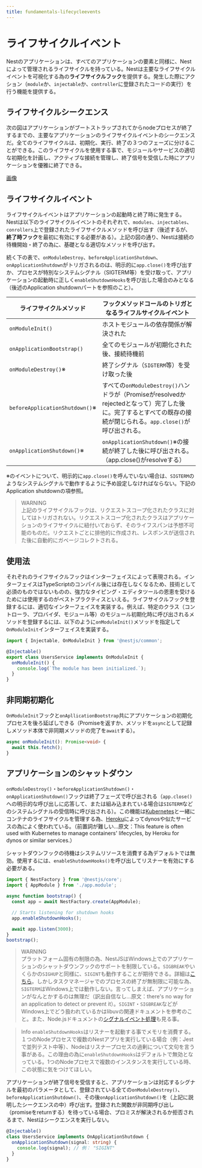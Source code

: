 ```yaml
---
title: fundamentals-lifecycleevents
---
```


# ライフサイクルイベント

Nestのアプリケーションは、すべてのアプリケーションの要素と同様に、Nestによって管理されるライフサイクルを持っている。Nestは主要なライフサイクルイベントを可視化する為の**ライフサイクルフック**を提供する。発生した際にアクション（`module`か、`injectable`か、`controller`に登録されたコードの実行）を行う機能を提供する。

## ライフサイクルシークエンス
次の図はアプリケーションがブートストラップされてからnodeプロセスが終了するまでの、主要なアプリケーションのライフサイクルイベントのシークエンスだ。全てのライフサイクルは、初期化、実行、終了の３つのフェーズに分けることができる。このライフサイクルを使用する事で、モジュールやサービスの適切な初期化を計画し、アクティブな接続を管理し、終了信号を受信した時にアプリケーションを優雅に終了できる。

[画像](https://docs.nestjs.com/assets/lifecycle-events.png)

## ライフサイクルイベント
ライフサイクルイベントはアプリケーションの起動時と終了時に発生する。Nestは以下のライフサイクルイベントのそれぞれで、`modules`、`injectables`、`conrollers`上で登録されたライフサイクルメソッドを呼び出す（後述するが、**終了時フック**を最初に有効にする必要がある）。上記の図の通り、Nestは接続の待機開始・終了の為に、基礎となる適切なメソッドを呼び出す。

続く下の表で、`onModuleDestroy`、`beforeApplicationShutdown`、`onApplicationShutdown`がトリガされるのは、明示的に`app.close()`を呼び出すか、プロセスが特別なシステムシグナル（SIGTERM等）を受け取って、アプリケーションの起動時に正しく`enableShutdownHooks`を呼び出した場合のみとなる（後述のApplication shutdownパートを参照のこと）。

|ライフサイクルメソッド|フックメソッドコールのトリガとなるライフルサイクルイベント|
| ---- | ---- |
|`onModuleInit()`|ホストモジュールの依存関係が解決された|
|`onApplicationBootstrap()`|全てのモジュールが初期化された後、接続待機前|
|`onModuleDestroy()`※|終了シグナル（`SIGTERM`等）を受け取った後|
|`beforeApplicationShutdown()`※|すべての`onModuleDestroy()`ハンドラが（Promiseがresolvedかrejectedとなって）完了した後に。完了するとすべての既存の接続が閉じられる。`app.close()`が呼び出される。|
|`onApplicationShutdown()`※|`onApplicationShutdown()`※の接続が終了した後に呼び出される。（app.close()がresolveする）

※のイベントについて、明示的に`app.close()`を呼んでいない場合は、`SIGTERM`のようなシステムシグナルで動作するように予め設定しなければならない。下記のApplication shutdownの項参照。

>WARNING  
>上記のライフサイクルフックは、リクエストスコープ化されたクラスに対してはトリガされない。リクエストスコープ化されたクラスはアプリケーションのライフサイクルに紐付いておらず、そのライフスパンは予想不可能のものだ。リクエストごとに排他的に作成され、レスポンスが送信された後に自動的にガベージコレクトされる。

## 使用法
それぞれのライフサイクルフックはインターフェイスによって表現される。インターフェイスはTypeScriptのコンパイル後には存在しなくなるため、技術として必須のものではないものの、強力なタイピング・エディタツールの恩恵を受けるためには使用するのがベストプラクティスといえる。ライフサイクルフックを登録するには、適切なインターフェイスを実装する。例えば、特定のクラス（コントローラ、プロバイダ、モジュール等）のモジュール初期化時に呼び出されるメソッドを登録するには、以下のように`onModuleInit()`メソッドを指定して`OnModuleInit`インターフェイスを実装する。

```ts
import { Injectable, OnModuleInit } from '@nestjs/common';

@Injectable()
export class UsersService implements OnModuleInit {
  onModuleInit() {
    console.log(`The module has been initialized.`);
  }
}
```

## 非同期初期化

`OnModuleInit`フックと`onApllicationBootstrap`共にアプリケーションの初期化プロセスを後ろ延ばしできる（Promiseを返すか、メソッドを`async`として記録しメソッド本体で非同期メソッドの完了を`await`する）。

```ts
async onModuleInit(): Promise<void> {
  await this.fetch();
}
```

## アプリケーションのシャットダウン
`onModuleDestroy()`・` beforeApplicationShutdown() `・`onApplicationShutdown()`フックは終了フェーズで呼び出される（`app.close()`への明示的な呼び出しに応答して、または組み込まれている場合は`SIGTERM`などのシステムシグナルの受信時に呼び出される）。この機能は[Kubernetes](https://kubernetes.io/)と一緒にコンテナのライフサイクルを管理する為、[Heroku](https://jp.heroku.com/home)によってdynosや似たサービスの為によく使われている。（前置詞が難しい…原文：This feature is often used with Kubernetes to manage containers' lifecycles, by Heroku for dynos or similar services.）

シャットダウンフックの待機はシステムリソースを消費する為デフォルトでは無効。使用するには、`enableShutdownHooks()`を呼び出してリスナーを有効にする必要がある。

```ts
import { NestFactory } from '@nestjs/core';
import { AppModule } from './app.module';

async function bootstrap() {
  const app = await NestFactory.create(AppModule);

  // Starts listening for shutdown hooks
  app.enableShutdownHooks();

  await app.listen(3000);
}
bootstrap();
```

>WARNING  
>プラットフォーム固有の制限の為、NestJSはWindows上でのアプリケーションのシャットダウンフックのサポートを制限している。`SIGBREAK`やいくらかの`SIGHUP`と同様に、`SIGINT`も動作することが期待できる。詳細は[こちら](https://nodejs.org/api/process.html#process_signal_events)。しかしタスクマネージャでのプロセスの終了が無制限に可能な為、`SIGTERM`はWindows上では動作しない。言ってしまえば、アプリケーションがなんとかするのは無理だ（訳出自信なし…原文：there's no way for an application to detect or prevent it）。`SIGINT`・`SIGBREAK`などがWindows上でどう扱われているかはlibuvの関連ドキュメントを参考のこと。また、Node.jsドキュメントの[シグナルイベント処理](https://nodejs.org/api/process.html#process_signal_events)も見る事。

>Info
>`enableShutdownHooks`はリスナーを起動する事でメモリを消費する。１つのNodeプロセスで複数のNestアプリを実行している場合（例：Jestで並列テスト中等）、Nodeはリスナープロセスの過剰について文句を言う事がある。この理由の為に`enableShutdownHooks`はデフォルトで無効となっている。1つのNodeプロセスで複数のインスタンスを実行している時、この状態に気をつけてほしい。

アプリケーションが終了信号を受信すると、アプリケーションは対応するシグナルを最初のパラメータとして、登録されている全ての`onModuleDestroy()`、` beforeApplicationShutdown()`、その後`onApplicationShutdown()`を（上記に説明したシークエンスの中）呼び出す。登録された関数が非同期呼び出し（promiseをreturnする）を待っている場合、プロミスが解決されるか拒否されるまで、Nestはシークエンスを実行しない。

```ts
@Injectable()
class UsersService implements OnApplicationShutdown {
  onApplicationShutdown(signal: string) {
    console.log(signal); // 例： "SIGINT"
  }
}
```